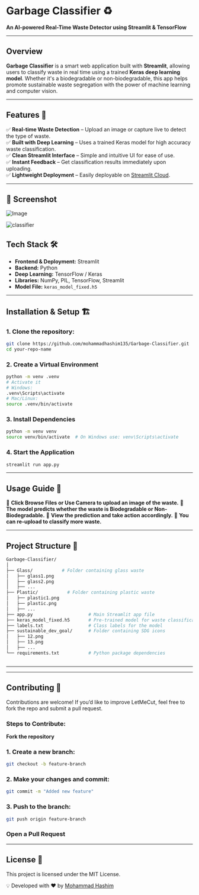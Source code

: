 # **Garbage Classifier** ♻️  
**An AI-powered Real-Time Waste Detector using Streamlit & TensorFlow**

---

## **Overview**  
**Garbage Classifier** is a smart web application built with **Streamlit**, allowing users to classify waste in real time using a trained **Keras deep learning model**. Whether it's a biodegradable or non-biodegradable, this app helps promote sustainable waste segregation with the power of machine learning and computer vision.

---

## **Features** 🚀  
✅ **Real-time Waste Detection** – Upload an image or capture live to detect the type of waste.  
✅ **Built with Deep Learning** – Uses a trained Keras model for high accuracy waste classification.  
✅ **Clean Streamlit Interface** – Simple and intuitive UI for ease of use.  
✅ **Instant Feedback** – Get classification results immediately upon uploading.  
✅ **Lightweight Deployment** – Easily deployable on [Streamlit Cloud](https://streamlit.io/cloud).

---

## 📸 Screenshot


![Image](https://github.com/user-attachments/assets/2e093adf-188a-4512-bdf1-934175d97a31)

![classifier](https://github.com/user-attachments/assets/d3de843e-8d5f-4ab5-bc63-e7b7853b044b)



## **Tech Stack** 🛠  
- **Frontend & Deployment:** Streamlit  
- **Backend:** Python  
- **Deep Learning:** TensorFlow / Keras  
- **Libraries:** NumPy, PIL, TensorFlow, Streamlit  
- **Model File:** `keras_model_fixed.h5` 

---

## **Installation & Setup** 🏗  

### 1. Clone the repository:

```bash
git clone https://github.com/mohammadhashim135/Garbage-Classifier.git
cd your-repo-name
```
### **2. Create a Virtual Environment**
```bash
python -m venv .venv
# Activate it
# Windows:
.venv\Scripts\activate
# Mac/Linux:
source .venv/bin/activate
```

### **3. Install Dependencies**

```bash
python -m venv venv
source venv/bin/activate  # On Windows use: venv\Scripts\activate
```


### **4. Start the Application**
```bash
streamlit run app.py

```
---

## **Usage Guide** 📝

🔹 **Click Browse Files or Use Camera to upload an image of the waste.**
🔹 **The model predicts whether the waste is Biodegradable or Non-Biodegradable.**
🔹 **View the prediction and take action accordingly.**
🔹 **You can re-upload to classify more waste.**

---

## **Project Structure** 📂
```bash
Garbage-Classifier/
│
├── Glass/           # Folder containing glass waste
│   ├── glass1.png
│   ├── glass2.png
│   ├── ...
├── Plastic/           # Folder containing plastic waste
│   ├── plastic1.png
│   ├── plastic.png
│   ├── ...
├── app.py                     # Main Streamlit app file
├── keras_model_fixed.h5       # Pre-trained model for waste classification
├── labels.txt                 # Class labels for the model
├── sustainable_dev_goal/      # Folder containing SDG icons
│   ├── 12.png
│   ├── 13.png
│   ├── ...
└── requirements.txt           # Python package dependencies



```
---







---
## **Contributing** 🤝
Contributions are welcome! If you’d like to improve LetMeCut, feel free to fork the repo and submit a pull request.

### **Steps to Contribute:**
**Fork the repository**
### **1. Create a new branch:**
```bash
git checkout -b feature-branch
```

### **2. Make your changes and commit:**

```bash
git commit -m "Added new feature"
```
### **3. Push to the branch:**
```bash
git push origin feature-branch
```
### **Open a Pull Request**
---
## **License** 📜
This project is licensed under the MIT License.

💡 Developed with ❤️ by [Mohammad Hashim](https://github.com/mohammadhashim135/Garbage-Classifier.git)

